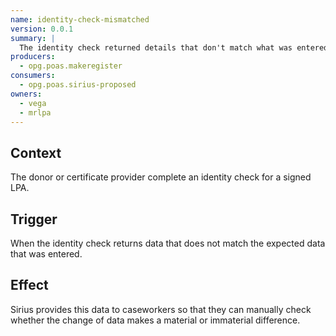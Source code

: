 ```yaml
---
name: identity-check-mismatched
version: 0.0.1
summary: |
  The identity check returned details that don't match what was entered.
producers:
  - opg.poas.makeregister
consumers:
  - opg.poas.sirius-proposed
owners:
  - vega
  - mrlpa
---
```


## Context

The donor or certificate provider complete an identity check for a signed LPA.

## Trigger

When the identity check returns data that does not match the expected data that was entered.

## Effect

Sirius provides this data to caseworkers so that they can manually check whether the change of data makes a material or immaterial difference.

<NodeGraph title="Consumer / Producer Diagram" />

<EventExamples />

<Schema />
